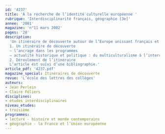```yaml
---
id: '4237'
title: 'À la recherche de l’identité culturelle européenne '
rubrique: 'Interdisciplinarité français, géographie [3e]'
annee: '2001'
magazine: 'n°11 mars 2002'
pages: '28'
description: 
  'Un itinéraire de découverte autour de l’Europe unissant français et histoire-géographie
  1. Un itinéraire de découverte
  – l’ancrage dans les programmes
  – actualité historique et politique : du multiculturalisme à l’interculturalité
  2. Déroulement de l’itinéraire
  L’article est suivi d’une bibliographie.'
article_pdf: '4237.pdf'
magazine_special: Itinéraires de découverte
revue: 'L’école des lettres des collèges'
auteurs:
- Jean Perlein
- Claire Féliers
disciplines:
- études interdisciplinaires
niveau_etudes:
- troisième
programmes:
- lecture - histoire et monde contemporains
- géographie - la France et l’Union européenne
---
```

